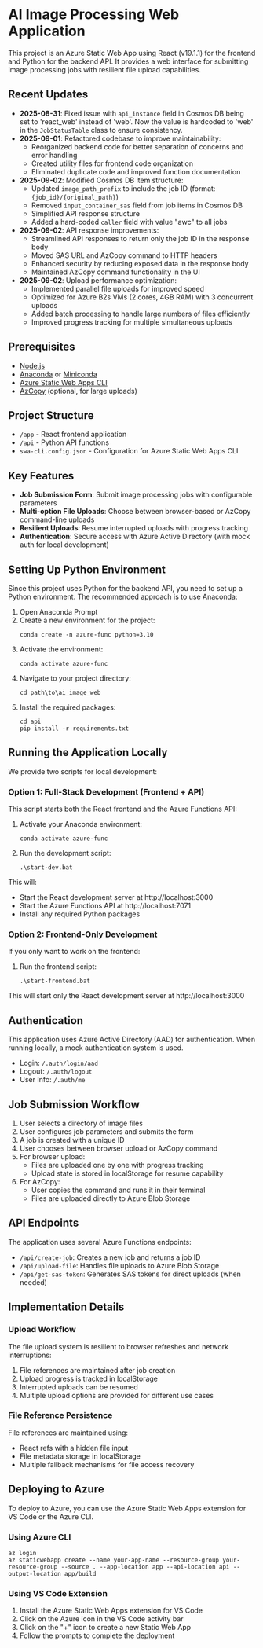 # AI Image Processing Web Application

This project is an Azure Static Web App using React (v19.1.1) for the frontend and Python for the backend API. It provides a web interface for submitting image processing jobs with resilient file upload capabilities.

## Recent Updates

- **2025-08-31**: Fixed issue with `api_instance` field in Cosmos DB being set to 'react_web' instead of 'web'. Now the value is hardcoded to 'web' in the `JobStatusTable` class to ensure consistency.
- **2025-09-01**: Refactored codebase to improve maintainability:
  - Reorganized backend code for better separation of concerns and error handling
  - Created utility files for frontend code organization
  - Eliminated duplicate code and improved function documentation
- **2025-09-02**: Modified Cosmos DB item structure:
  - Updated `image_path_prefix` to include the job ID (format: `{job_id}/{original_path}`)
  - Removed `input_container_sas` field from job items in Cosmos DB
  - Simplified API response structure
  - Added a hard-coded `caller` field with value "awc" to all jobs
- **2025-09-02**: API response improvements:
  - Streamlined API responses to return only the job ID in the response body
  - Moved SAS URL and AzCopy command to HTTP headers
  - Enhanced security by reducing exposed data in the response body
  - Maintained AzCopy command functionality in the UI
- **2025-09-02**: Upload performance optimization:
  - Implemented parallel file uploads for improved speed
  - Optimized for Azure B2s VMs (2 cores, 4GB RAM) with 3 concurrent uploads
  - Added batch processing to handle large numbers of files efficiently
  - Improved progress tracking for multiple simultaneous uploads

## Prerequisites

- [Node.js](https://nodejs.org/)
- [Anaconda](https://www.anaconda.com/products/distribution) or [Miniconda](https://docs.conda.io/en/latest/miniconda.html)
- [Azure Static Web Apps CLI](https://github.com/Azure/static-web-apps-cli)
- [AzCopy](https://docs.microsoft.com/en-us/azure/storage/common/storage-use-azcopy-v10) (optional, for large uploads)

## Project Structure

- `/app` - React frontend application
- `/api` - Python API functions
- `swa-cli.config.json` - Configuration for Azure Static Web Apps CLI

## Key Features

- **Job Submission Form**: Submit image processing jobs with configurable parameters
- **Multi-option File Uploads**: Choose between browser-based or AzCopy command-line uploads
- **Resilient Uploads**: Resume interrupted uploads with progress tracking
- **Authentication**: Secure access with Azure Active Directory (with mock auth for local development)

## Setting Up Python Environment

Since this project uses Python for the backend API, you need to set up a Python environment. The recommended approach is to use Anaconda:

1. Open Anaconda Prompt
2. Create a new environment for the project:
   ```
   conda create -n azure-func python=3.10
   ```
3. Activate the environment:
   ```
   conda activate azure-func
   ```
4. Navigate to your project directory:
   ```
   cd path\to\ai_image_web
   ```
5. Install the required packages:
   ```
   cd api
   pip install -r requirements.txt
   ```

## Running the Application Locally

We provide two scripts for local development:

### Option 1: Full-Stack Development (Frontend + API)

This script starts both the React frontend and the Azure Functions API:

1. Activate your Anaconda environment:
   ```
   conda activate azure-func
   ```

2. Run the development script:
   ```
   .\start-dev.bat
   ```

This will:
- Start the React development server at http://localhost:3000
- Start the Azure Functions API at http://localhost:7071
- Install any required Python packages

### Option 2: Frontend-Only Development

If you only want to work on the frontend:

1. Run the frontend script:
   ```
   .\start-frontend.bat
   ```

This will start only the React development server at http://localhost:3000

## Authentication

This application uses Azure Active Directory (AAD) for authentication. When running locally, a mock authentication system is used.

- Login: `/.auth/login/aad`
- Logout: `/.auth/logout`
- User Info: `/.auth/me`

## Job Submission Workflow

1. User selects a directory of image files
2. User configures job parameters and submits the form
3. A job is created with a unique ID
4. User chooses between browser upload or AzCopy command
5. For browser upload:
   - Files are uploaded one by one with progress tracking
   - Upload state is stored in localStorage for resume capability
6. For AzCopy:
   - User copies the command and runs it in their terminal
   - Files are uploaded directly to Azure Blob Storage

## API Endpoints

The application uses several Azure Functions endpoints:

- `/api/create-job`: Creates a new job and returns a job ID
- `/api/upload-file`: Handles file uploads to Azure Blob Storage
- `/api/get-sas-token`: Generates SAS tokens for direct uploads (when needed)

## Implementation Details

### Upload Workflow

The file upload system is resilient to browser refreshes and network interruptions:

1. File references are maintained after job creation
2. Upload progress is tracked in localStorage
3. Interrupted uploads can be resumed
4. Multiple upload options are provided for different use cases

### File Reference Persistence

File references are maintained using:
- React refs with a hidden file input
- File metadata storage in localStorage
- Multiple fallback mechanisms for file access recovery

## Deploying to Azure

To deploy to Azure, you can use the Azure Static Web Apps extension for VS Code or the Azure CLI.

### Using Azure CLI

```
az login
az staticwebapp create --name your-app-name --resource-group your-resource-group --source . --app-location app --api-location api --output-location app/build
```

### Using VS Code Extension

1. Install the Azure Static Web Apps extension for VS Code
2. Click on the Azure icon in the VS Code activity bar
3. Click on the "+" icon to create a new Static Web App
4. Follow the prompts to complete the deployment
